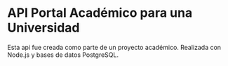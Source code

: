 # API Portal Académico para una Universidad

Esta api fue creada como parte de un proyecto académico. Realizada con Node.js y bases de datos PostgreSQL.